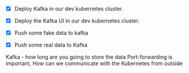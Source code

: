 

- [x] Deploy Kafka in our dev kubernetes cluster.
- [x] Deploy the Kafka UI in our dev kubernetes cluster.
- [x] Push some fake data to kafka

- [x] Push some real data to Kafka


Kafka - how long are you going to store the data
Port-forwarding is important, How can we communicate with the Kubernetes from outside